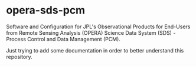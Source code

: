 # opera-sds-pcm
Software and Configuration for JPL's Observational Products for End-Users from Remote Sensing Analysis (OPERA) Science Data System (SDS) - Process Control and Data Management (PCM).

Just trying to add some documentation in order to better understand this repository.
